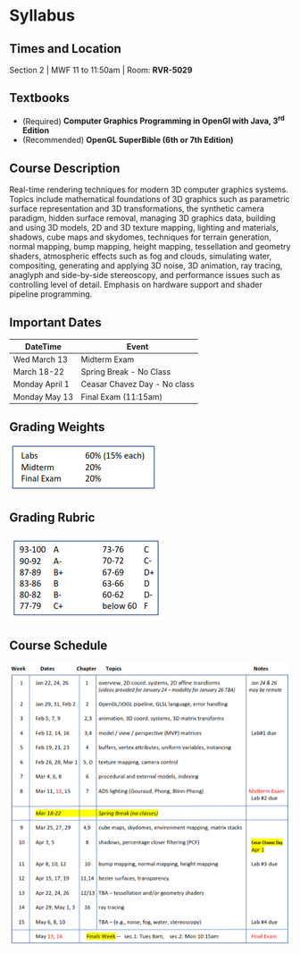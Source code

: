 # Syllabus

## Times and Location
Section 2 | MWF 11 to 11:50am | Room: **RVR-5029** 

## Textbooks
- (Required) **Computer Graphics Programming in OpenGl with Java, 3<sup>rd</sup> Edition** 
- (Recommended) **OpenGL SuperBible (6th or 7th Edition)** 

## Course Description
Real-time rendering techniques for modern 3D computer graphics systems. Topics include mathematical foundations of
3D graphics such as parametric surface representation and 3D transformations, the synthetic camera paradigm, hidden
surface removal, managing 3D graphics data, building and using 3D models, 2D and 3D texture mapping, lighting and
materials, shadows, cube maps and skydomes, techniques for terrain generation, normal mapping, bump mapping, height
mapping, tessellation and geometry shaders, atmospheric effects such as fog and clouds, simulating water, compositing,
generating and applying 3D noise, 3D animation, ray tracing, anaglyph and side-by-side stereoscopy, and performance
issues such as controlling level of detail. Emphasis on hardware support and shader pipeline programming.

## Important Dates 

| DateTime        | Event                        |
| --------------- | ---------------              |
| Wed March 13    | Midterm Exam                 |
| March 18-22     | Spring Break - No Class      |
| Monday April 1  | Ceasar Chavez Day - No class |
| Monday May 13   | Final Exam (11:15am)         |

## Grading Weights 
![](../assets/syllabus_grading_table.png)

## Grading Rubric
![](../assets/syllabus_grading_table2.png)

## Course Schedule 
![](../assets/schedule.png)


